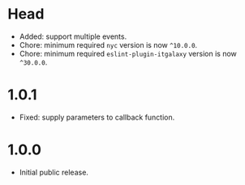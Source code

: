 # Head

- Added: support multiple events.
- Chore: minimum required `nyc` version is now `^10.0.0`.
- Chore: minimum required `eslint-plugin-itgalaxy` version is now `^30.0.0`.

# 1.0.1

- Fixed: supply parameters to callback function.

# 1.0.0

- Initial public release.

